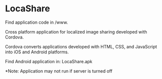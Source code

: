 # LocaShare

Find application code in /www.

Cross platform application for localized image sharing developed with Cordova. 

Cordova converts applications developed with HTML, CSS, and JavaScript into iOS and Android platforms.

Find Android application in:
LocaShare.apk

*Note: Application may not run if server is turned off
